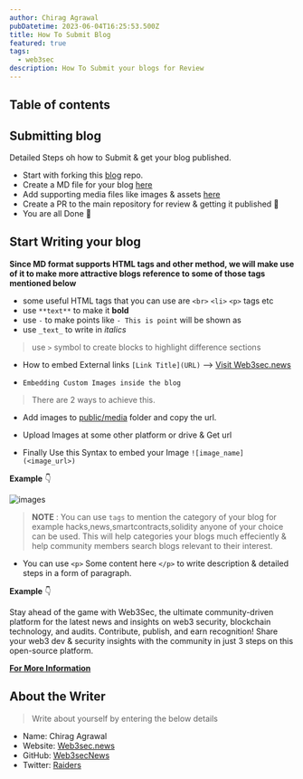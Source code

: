 ```yaml
---
author: Chirag Agrawal
pubDatetime: 2023-06-04T16:25:53.500Z
title: How To Submit Blog
featured: true
tags:
  - web3sec
description: How To Submit your blogs for Review
---
```


## Table of contents

## Submitting blog
Detailed Steps oh how to Submit & get your blog published.

- Start with forking this [blog](https://github.com/Web3secNews/blog) repo.
- Create a MD file for your blog [here](https://github.com/Web3secNews/blog/tree/main/src/content/blog) 
- Add supporting media files like images & assets [here](https://github.com/Web3secNews/blog/tree/main/public/media)
- Create a PR to the main repository for review & getting it published 🚀
- You are all Done 🥳

## Start Writing your blog

**Since MD format supports HTML tags and other method, we will make use of it to make more attractive blogs reference to some of those tags mentioned below**

- some useful HTML tags that you can use are `<br>` `<li>` `<p>` tags etc
- use `**text**` to make it **bold**
- use `-` to make points like `- This is point` will be shown as
- use `_text_` to write in _italics_

> use `>` symbol to create blocks to highlight difference sections

- How to embed External links `[Link Title](URL)` --> [Visit Web3sec.news](https://web3sec.news) 

- `Embedding Custom Images inside the blog`
> There are 2 ways to achieve this.
- Add images to [public/media](https://github.com/Web3secNews/blog/public/media/test.png) folder and copy the url.
- Upload Images at some other platform or drive & Get url

- Finally Use this Syntax to embed your Image `![image_name](<image_url>)`

**Example** 👇

![images](https://github.com/Web3secNews/blog/blob/main/public/media/embed-image.png?raw=true)
> **NOTE** : You can use `tags` to mention the category of your blog for example hacks,news,smartcontracts,solidity anyone of your choice can be used. This will help categories your blogs much effeciently & help community members search blogs relevant to their interest.

- You can use `<p>` Some content here `</p>` to write description & detailed steps in a form of paragraph.

**Example** 👇
   <p> Stay ahead of the game with Web3Sec, the ultimate community-driven platform for the latest news and insights on web3 security, blockchain technology, and audits. Contribute, publish, and earn recognition! Share your web3 dev & security insights with the community in just 3 steps on this open-source platform.</p>

**[For More Information](https://github.com/Web3secNews/blog/#%EF%B8%8F-writing-and-submitting-a-blog)**
## About the Writer

> Write about yourself by entering the below details
- Name: Chirag Agrawal
- Website: [Web3sec.news](https://web3sec.news/)
- GitHub: [Web3secNews](https://github.com/Web3secNews/blog)
- Twitter: [Raiders](https://twitter.com/__Raiders)
